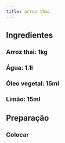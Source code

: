 ```yaml
---
title: arroz thai
---
```


## Ingredientes
### Arroz thai: 1kg
### Água: 1.1l
### Óleo vegetal: 15ml
### Limão: 15ml
## Preparação
### Colocar
